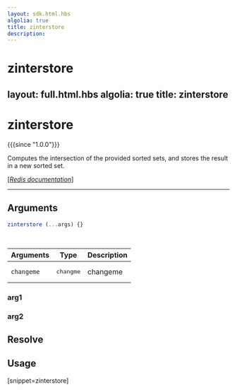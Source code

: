 ```yaml
---
layout: sdk.html.hbs
algolia: true
title: zinterstore
description:
---
```


# zinterstore
layout: full.html.hbs
algolia: true
title: zinterstore
---

# zinterstore

{{{since "1.0.0"}}}

Computes the intersection of the provided sorted sets, and stores the result in a new sorted set.

[[_Redis documentation_]](https://redis.io/commands/zinterstore)

---

## Arguments

```js
zinterstore (...args) {}

```

<br/>

| Arguments    | Type    | Description |
|--------------|---------|-------------|
| ``changeme`` | <pre>changme</pre> | changeme    |

### arg1

### arg2

## Resolve

## Usage

[snippet=zinterstore]
